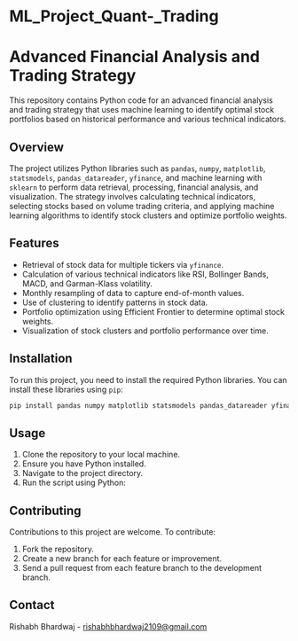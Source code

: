 # ML_Project_Quant-_Trading

# Advanced Financial Analysis and Trading Strategy

This repository contains Python code for an advanced financial analysis and trading strategy that uses machine learning to identify optimal stock portfolios based on historical performance and various technical indicators.

## Overview

The project utilizes Python libraries such as `pandas`, `numpy`, `matplotlib`, `statsmodels`, `pandas_datareader`, `yfinance`, and machine learning with `sklearn` to perform data retrieval, processing, financial analysis, and visualization. The strategy involves calculating technical indicators, selecting stocks based on volume trading criteria, and applying machine learning algorithms to identify stock clusters and optimize portfolio weights.

## Features

- Retrieval of stock data for multiple tickers via `yfinance`.
- Calculation of various technical indicators like RSI, Bollinger Bands, MACD, and Garman-Klass volatility.
- Monthly resampling of data to capture end-of-month values.
- Use of clustering to identify patterns in stock data.
- Portfolio optimization using Efficient Frontier to determine optimal stock weights.
- Visualization of stock clusters and portfolio performance over time.

## Installation

To run this project, you need to install the required Python libraries. You can install these libraries using `pip`:

```bash
pip install pandas numpy matplotlib statsmodels pandas_datareader yfinance sklearn pandas_ta pypfopt
```

## Usage

1. Clone the repository to your local machine.
2. Ensure you have Python installed.
3. Navigate to the project directory.
4. Run the script using Python:


## Contributing

Contributions to this project are welcome. To contribute:

1. Fork the repository.
2. Create a new branch for each feature or improvement.
3. Send a pull request from each feature branch to the development branch.


## Contact

Rishabh Bhardwaj - rishabhbhardwaj2109@gmail.com


```

